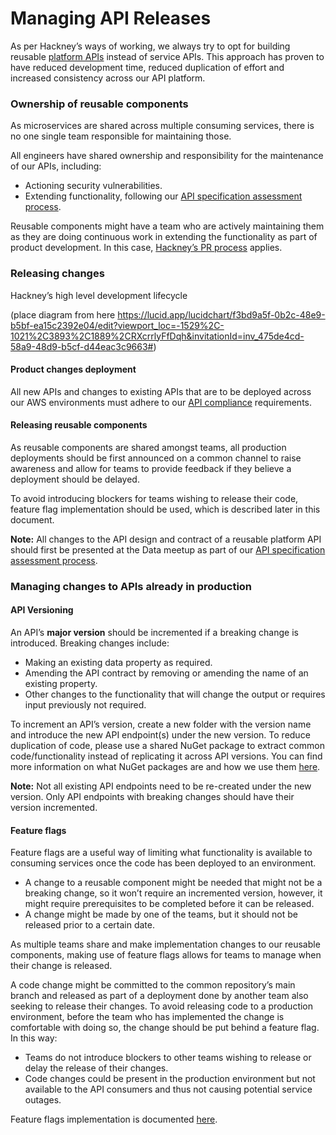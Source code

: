 # Managing API Releases

As per Hackney’s ways of working, we always try to opt for building reusable [platform APIs](../../api-playbook/platorm_api_vs_service_api.md) instead of service APIs. This approach has proven to have reduced development time, reduced duplication of effort and increased consistency across our API platform.

### Ownership of reusable components
As microservices are shared across multiple consuming services, there is no one single team responsible for maintaining those.

All engineers have shared ownership and responsibility for the maintenance of our APIs, including:
- Actioning security vulnerabilities.
- Extending functionality, following our [API specification assessment process](../../api-specifications/assessment_process.md).

Reusable components might have a team who are actively maintaining them as they are doing continuous work in extending the functionality as part of product development. In this case, [Hackney’s PR process](../../ways-of-working/README.md) applies.

### Releasing changes
Hackney’s high level development lifecycle

(place diagram from here  https://lucid.app/lucidchart/f3bd9a5f-0b2c-48e9-b5bf-ea15c2392e04/edit?viewport_loc=-1529%2C-1021%2C3893%2C1889%2CRXcrrlyFfDqh&invitationId=inv_475de4cd-58a9-48d9-b5cf-d44eac3c9663#)



#### Product changes deployment
All new APIs and changes to existing APIs that are to be deployed across our AWS environments must adhere to our [API compliance](../../api-playbook/Governance/api_compliance.md) requirements.

#### Releasing reusable components
As reusable components are shared amongst teams, all production deployments should be first announced on a common channel to raise awareness and allow for teams to provide feedback if they believe a deployment should be delayed.

To avoid introducing blockers for teams wishing to release their code, feature flag implementation should be used, which is described later in this document.

**Note:** All changes to the API design and contract of a reusable platform API should first be presented at the Data meetup as part of our [API specification assessment process](../../api-specifications/assessment_process.md).

### Managing changes to APIs already in production

#### API Versioning
An API’s **major version** should be incremented if a breaking change is introduced. Breaking changes include:
- Making an existing data property as required.
- Amending the API contract by removing or amending the name of an existing property.
- Other changes to the functionality that will change the output or requires input previously not required.

To increment an API’s version, create a new folder with the version name and introduce the new API endpoint(s) under the new version. To reduce duplication of code, please use a shared NuGet package to extract common code/functionality instead of replicating it across API versions. You can find more information on what NuGet packages are and how we use them [here](../../api-playbook/Development%20Lifecycle/Architecture%20Principles/NuGet%20Packages/index.md).

**Note:** Not all existing API endpoints need to be re-created under the new version. Only API endpoints with breaking changes should have their version incremented.

#### Feature flags
Feature flags are a useful way of limiting what functionality is available to consuming services once the code has been deployed to an environment.
- A change to a reusable component might be needed that might not be a breaking change, so it won’t require an incremented version, however, it might require prerequisites to be completed before it can be released.
- A change might be made by one of the teams, but it should not be released prior to a certain date.

As multiple teams share and make implementation changes to our reusable components, making use of feature flags allows for teams to manage when their change is released.

A code change might be committed to the common repository’s main branch and released as part of a deployment done by another team also seeking to release their changes. To avoid releasing code to a production environment, before the team who has implemented the change is comfortable with doing so, the change should be put behind a feature flag. In this way:
- Teams do not introduce blockers to other teams wishing to release or delay the release of their changes.
- Code changes could be present in the production environment but not available to the API consumers and thus not causing potential service outages.

Feature flags implementation is documented [here](../../api-playbook/Development%20Lifecycle/API%20versioning/feauture_toggle.md).


